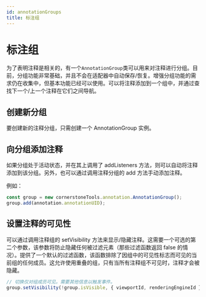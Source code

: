 ```yaml
---
id: annotationGroups
title: 标注组
---
```


# 标注组

为了表明注释是相关的，有一个`AnnotationGroup`类可以用来对注释进行分组。目前，分组功能非常基础，并且不会在适配器中自动保存/恢复。增强分组功能的需求仍在收集中，但基本功能已经可以使用。可以将注释添加到一个组中，并通过查找下一个/上一个注释在它们之间导航。

## 创建新分组

要创建新的注释分组，只需创建一个 AnnotationGroup 实例。

## 向分组添加注释

如果分组处于活动状态，并在其上调用了 addListeners 方法，则可以自动将注释添加到该分组。另外，也可以通过调用注释分组的 add 方法手动添加注释。

例如：

```javascript
const group = new cornerstoneTools.annotation.AnnotationGroup();
group.add(annotation.annotationUID);
```

## 设置注释的可见性

可以通过调用注释组的 setVisibility 方法来显示/隐藏注释。这需要一个可选的第二个参数，该参数将防止隐藏任何被过滤元素（那些过滤函数返回 false 的情况）。提供了一个默认的过滤函数，该函数排除了因组中的可见性标志而可见的当前组的任何成员。这允许使用重叠的组，只有当所有注释组不可见时，注释才会被隐藏。

```javascript
// 切换仅对组成员可见。需要其他信息以触发事件。
group.setVisibility(!group.isVisible, { viewportId, renderingEngineId });
```
